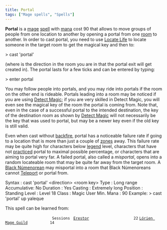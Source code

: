 ```yaml
---
title: Portal
tags: ["Mage spells", "Spells"]
---
```

**Portal** is a [mage](mage "wikilink") [spell](spell "wikilink") with
[mana](mana "wikilink") cost 90 that allows to move groups of people
from one location to another by opening a portal from one
[room](room "wikilink") to another. In order to cast portal, you need to
use [Locate Life](Locate_Life "wikilink") to locate someone in the
target room to get the magical key and then to:


\> cast 'portal' <direction> <magical key>

(where <direction> is the direction in the room you are in that the
portal exit will get created in). The portal lasts for a few ticks and
can be entered by typing:


\> enter portal

You may follow people into portals, and you may ride into portals if the
room on the other end is rideable. Portals leading into a room may be
noticed if you are using [Detect Magic](Detect_Magic "wikilink"); if you
are very skilled in Detect Magic, you will even see the magical key of
the room the portal is coming from. Note that, even in the case of a
successful portal to the intended destination, the key of the
destination room as shown by [Detect Magic](Detect_Magic "wikilink")
will not necessarily be the key that was used to portal, but may be a
newer key even if the old key is still valid.

Even when cast without [backfire](backfire "wikilink"), portal has a
noticeable failure rate if going to a location that is more than just a
couple of [zones](zone "wikilink") away. This failure rate may be quite
high for characters below [legend](legend "wikilink") level, characters
that have not [practiced](practice "wikilink") portal to maximal
possible percentage, or characters that are aiming to portal very far. A
failed portal, also called a *misportal*, opens into a random locateable
room that may be quite far away from the target room. A [Black
Númenorean](Black_Númenorean "wikilink") may misportal into a room that
Black Númenoreans cannot [Teleport](Teleport "wikilink") or portal from.

Syntax : cast 'portal' \<direction\> \<room key\> Type : Long range
Accumulative: No Duration : Yes Casting : Extremely long Position :
Standing Level : Level 18 Class : Magic User Min. Mana : 90 Example: \>
cast 'portal' up yaleque

This spell can be learned from:

`                     Sessions `
[`Erestor`](Erestor "wikilink")`                    22`
[`Lórien Mage Guild`](Lórien_Mage_Guild "wikilink")`          14`
